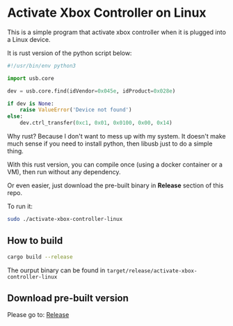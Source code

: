 # Activate Xbox Controller on Linux

This is a simple program that activate xbox controller when it is plugged into a Linux device.

It is rust version of the python script below:

```python
#!/usr/bin/env python3

import usb.core

dev = usb.core.find(idVendor=0x045e, idProduct=0x028e)

if dev is None:
    raise ValueError('Device not found')
else:
    dev.ctrl_transfer(0xc1, 0x01, 0x0100, 0x00, 0x14) 
```

Why rust? Because I don't want to mess up with my system. It doesn't make much sense if you need to install python, then libusb just to do a simple thing.

With this rust version, you can compile once (using a docker container or a VM), then run without any dependency.

Or even easier, just download the pre-built binary in **Release** section of this repo.

To run it:

```bash
sudo ./activate-xbox-controller-linux
```

## How to build

```bash
cargo build --release
```

The ourput binary can be found in `target/release/activate-xbox-controller-linux`

## Download pre-built version

Please go to: [Release](https://github.com/ngxson/activate-xbox-controller-linux/releases)
